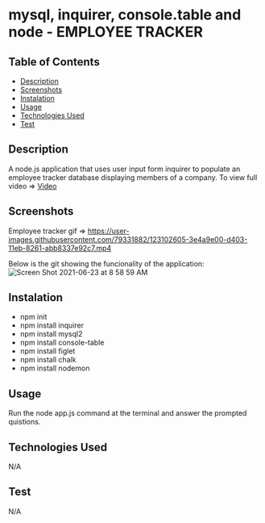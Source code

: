 # mysql, inquirer, console.table and node - EMPLOYEE TRACKER

## Table of Contents
- [Description](#Description)
- [Screenshots](#Screenshots)
- [Instalation](#Instalation)
- [Usage](#Usage)
- [Technologies Used](#TechnologiesUsed)
- [Test](#Test)

## Description
A node.js application that uses user input form inquirer to populate an employee tracker database displaying members of a company. To view full video => 
[Video](https://drive.google.com/file/d/1CeJZLMt6jFI5jMMNg8hekiXFyndV79Qt/view)
## Screenshots

Employee tracker gif => 
https://user-images.githubusercontent.com/79331882/123102605-3e4a9e00-d403-11eb-8261-abb8337e92c7.mp4


Below is the git showing the funcionality of the application:
![Screen Shot 2021-06-23 at 8 58 59 AM](https://user-images.githubusercontent.com/79331882/123102556-2ffc8200-d403-11eb-9864-627b4ea4422a.png)


## Instalation 
* npm init
* npm install inquirer
* npm install mysql2
* npm install console-table
* npm install figlet
* npm install chalk
* npm install nodemon
## Usage 
Run the node app.js command at the terminal and answer the prompted quistions.
## Technologies Used
N/A

## Test
N/A
